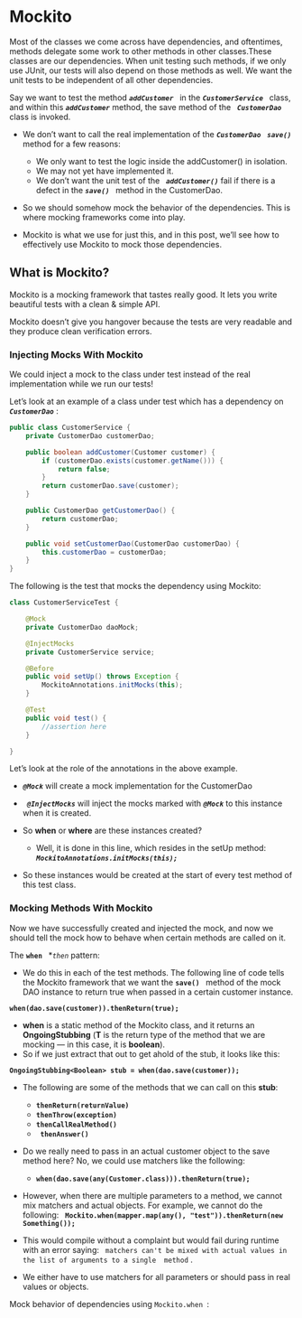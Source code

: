 # Mockito

Most of the classes we come across have dependencies, and oftentimes, methods delegate some work to other methods in
other classes.These classes are our dependencies. When unit testing such methods, if we only use JUnit,
our tests will also depend on those methods as well. We want the unit tests to be independent of all other dependencies.

Say we want to test the method ***```addCustomer ```*** in the ***```CustomerService ```*** class, 
and within this ***```addCustomer```***  method, the save method of the ***``` CustomerDao```***  class is invoked. 

* We don’t want to call the real implementation of the ***```CustomerDao ```*** ***``` save() ```*** method for a few reasons:
     * We only want to test the logic inside the addCustomer() in isolation.
     * We may not yet have implemented it.
     * We don’t want the unit test of the ***``` addCustomer()```***  fail if there is a defect in the ***```save() ```*** method in the CustomerDao.

* So we should somehow mock the behavior of the dependencies. This is where mocking frameworks come into play.
* Mockito is what we use for just this, and in this post, we’ll see how to effectively use Mockito to mock those dependencies.

## What is Mockito?

Mockito is a mocking framework that tastes really good. It lets you write beautiful tests with a clean & simple API. 

Mockito doesn’t give you hangover because the tests are very readable and they produce clean verification errors.


### Injecting Mocks With Mockito

We could inject a mock to the class under test instead of the real implementation while we run our tests!

Let’s look at an example of a class under test which has a dependency on ***``` CustomerDao```*** :

``` java
public class CustomerService {
    private CustomerDao customerDao;

    public boolean addCustomer(Customer customer) {
        if (customerDao.exists(customer.getName())) {
            return false;
        }
        return customerDao.save(customer);
    }

    public CustomerDao getCustomerDao() {
        return customerDao;
    }

    public void setCustomerDao(CustomerDao customerDao) {
        this.customerDao = customerDao;
    }
}

```

The following is the test that mocks the dependency using Mockito:

``` java
class CustomerServiceTest {

    @Mock                          
    private CustomerDao daoMock;

    @InjectMocks
    private CustomerService service;

    @Before
    public void setUp() throws Exception {
        MockitoAnnotations.initMocks(this);
    }

    @Test
    public void test() {
        //assertion here
    }

}
```

Let’s look at the role of the annotations in the above example.

 * ***```@Mock```*** will create a mock implementation for the CustomerDao
 * ***``` @InjectMocks```***  will inject the mocks marked with ***```@Mock```*** to this instance when it is created.
 * So **when** or **where** are these instances created?
    * Well, it is done in this line, which resides in the setUp method:
      ***```MockitoAnnotations.initMocks(this); ```*** 

 * So these instances would be created at the start of every test method of this test class.


### Mocking Methods With Mockito

Now we have successfully created and injected the mock, and now we should tell the mock how to behave when certain 
methods are called on it.

The **```when ```**  **```then```* pattern:

   * We do this in each of the test methods. The following line of code tells the Mockito framework that we want 
   the **```save() ```** method of the mock DAO instance to return true when passed in a certain customer instance.

   **```when(dao.save(customer)).thenReturn(true); ```**
   
   * **when** is a static method of the Mockito class, and it returns an **OngoingStubbing<T>**
    (**T** is the return type of the method that we are mocking — in this case, it is **boolean**).
   * So if we just extract that out to get ahold of the stub, it looks like this:
   
   **```OngoingStubbing<Boolean> stub = when(dao.save(customer)); ```**
   
   * The following are some of the methods that we can call on this **stub**:
   
     * **```thenReturn(returnValue) ```**  
     * **```thenThrow(exception) ```**
     * **```thenCallRealMethod() ```**
     * **``` thenAnswer()```**
     
   * Do we really need to pass in an actual customer object to the save method here? 
   No, we could use matchers like the following:
      * **```when(dao.save(any(Customer.class))).thenReturn(true); ```**
   * However, when there are multiple parameters to a method, we cannot mix matchers and actual objects. 
   For example, we cannot do the following: 
   **``` Mockito.when(mapper.map(any(), "test")).thenReturn(new Something());```**
   
   * This would compile without a complaint but would fail during runtime with an error saying: 
    ``` matchers can't be mixed with actual values in the list of arguments to a single 
             method``` .
   * We either have to use matchers for all parameters or should pass in real values or objects.
   
   
   Mock behavior of dependencies using ```Mockito.when ```:
   
   